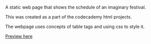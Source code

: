 A static web page that shows the schedule of an imaginary festival. 

This was created as a part of the codecademy html projects.

The webpage uses concepts of table tags and using css to style it.

[Preview here](https://iamhrk.github.io/wine-festival-schedule/)